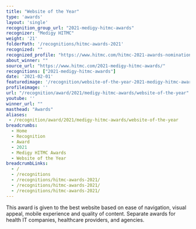 ```yaml
---
title: "Website of the Year"
type: 'awards'
layout: 'single'
recognition_group_url: "2021-medigy-hitmc-awards"
recognizer: "Medigy HITMC"
weight: '21'
folderPath: '/recognitions/hitmc-awards-2021'
recognized: ""
recognized_profile: "https://www.hitmc.com/hitmc-2021-awards-nominations/"
about_winner: ""
source_url: "https://www.hitmc.com/2021-medigy-hitmc-awards/"
recognitions: ["2021-medigy-hitmc-awards"]
date: '2021-02-01'
featuredimage: '/recognition/website-of-the-year-2021-medigy-hitmc-awards.jpg'
profileimage: ''
url: "/recognition/award/2021/medigy-hitmc-awards/website-of-the-year"
youtube: ''
winner_url: ""
masthead: "Awards"
aliases:
 - /recognition/award/2021/medigy-hitmc-awards/website-of-the-year 
breadcrumbs:
  - Home
  - Recognition
  - Award
  - 2021
  - Medigy HITMC Awards
  - Website of the Year
breadcrumbLinks:
  - /
  - /recognitions
  - /recognitions/hitmc-awards-2021/
  - /recognitions/hitmc-awards-2021/
  - /recognitions/hitmc-awards-2021/
---
```


This award is given to the best website based on ease of navigation, visual appeal, mobile experience and quality of content. Separate awards for health IT companies, healthcare providers, and agencies.